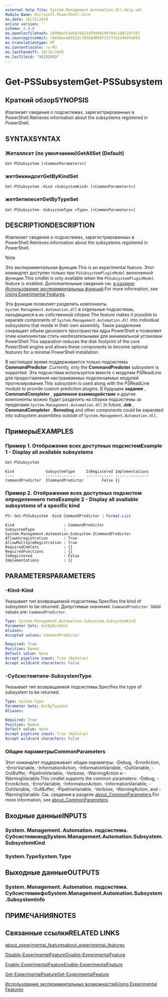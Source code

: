 ```yaml
---
external help file: System.Management.Automation.dll-Help.xml
Module Name: Microsoft.PowerShell.Core
ms.date: 10/15/2020
online version: ''
schema: 2.0.0
ms.openlocfilehash: 34998e7c4a6876821df949019970dc1d87297397
ms.sourcegitcommit: c9e56ec489522c706b8d6b8733f3f015d6d7e893
ms.translationtype: MT
ms.contentlocale: ru-RU
ms.lasthandoff: 10/16/2020
ms.locfileid: "93232929"
---
```

# <span data-ttu-id="5f5e8-101">Get-PSSubsystem</span><span class="sxs-lookup"><span data-stu-id="5f5e8-101">Get-PSSubsystem</span></span>

## <span data-ttu-id="5f5e8-102">Краткий обзор</span><span class="sxs-lookup"><span data-stu-id="5f5e8-102">SYNOPSIS</span></span>
<span data-ttu-id="5f5e8-103">Извлекает сведения о подсистемах, зарегистрированных в PowerShell.</span><span class="sxs-lookup"><span data-stu-id="5f5e8-103">Retrieves information about the subsystems registered in PowerShell.</span></span>

## <span data-ttu-id="5f5e8-104">SYNTAX</span><span class="sxs-lookup"><span data-stu-id="5f5e8-104">SYNTAX</span></span>

### <span data-ttu-id="5f5e8-105">Жеталлсет (по умолчанию)</span><span class="sxs-lookup"><span data-stu-id="5f5e8-105">GetAllSet (Default)</span></span>

```
Get-PSSubsystem [<CommonParameters>]
```

### <span data-ttu-id="5f5e8-106">жетбикиндсет</span><span class="sxs-lookup"><span data-stu-id="5f5e8-106">GetByKindSet</span></span>

```
Get-PSSubsystem -Kind <SubsystemKind> [<CommonParameters>]
```

### <span data-ttu-id="5f5e8-107">жетбитипесет</span><span class="sxs-lookup"><span data-stu-id="5f5e8-107">GetByTypeSet</span></span>

```
Get-PSSubsystem -SubsystemType <Type> [<CommonParameters>]
```

## <span data-ttu-id="5f5e8-108">DESCRIPTION</span><span class="sxs-lookup"><span data-stu-id="5f5e8-108">DESCRIPTION</span></span>

<span data-ttu-id="5f5e8-109">Извлекает сведения о подсистемах, зарегистрированных в PowerShell.</span><span class="sxs-lookup"><span data-stu-id="5f5e8-109">Retrieves information about the subsystems registered in PowerShell.</span></span>

> [!NOTE]
> <span data-ttu-id="5f5e8-110">Это экспериментальная функция.</span><span class="sxs-lookup"><span data-stu-id="5f5e8-110">This is an experimental feature.</span></span> <span data-ttu-id="5f5e8-111">Этот командлет доступен только при `PSSubsystemPluginModel` включенной функции.</span><span class="sxs-lookup"><span data-stu-id="5f5e8-111">This cmdlet is only available when the `PSSubsystemPluginModel` feature is enabled.</span></span> <span data-ttu-id="5f5e8-112">Дополнительные сведения см. [в разделе Использование экспериментальных функций](/powershell/scripting/learn/experimental-features).</span><span class="sxs-lookup"><span data-stu-id="5f5e8-112">For more information, see [Using Experimental Features](/powershell/scripting/learn/experimental-features).</span></span>

<span data-ttu-id="5f5e8-113">Эта функция позволяет разделять компоненты `System.Management.Automation.dll` в отдельные подсистемы, находящиеся в их собственной сборке.</span><span class="sxs-lookup"><span data-stu-id="5f5e8-113">The feature makes it possible to separate components of `System.Management.Automation.dll` into individual subsystems that reside in their own assembly.</span></span> <span data-ttu-id="5f5e8-114">Такое разделение сокращает объем дискового пространства ядра PowerShell и позволяет этим компонентам стать необязательными для минимальной установки PowerShell.</span><span class="sxs-lookup"><span data-stu-id="5f5e8-114">This separation reduces the disk footprint of the core PowerShell engine and allows these components to become optional features for a minimal PowerShell installation.</span></span>

<span data-ttu-id="5f5e8-115">В настоящее время поддерживается только подсистема **CommandPredictor** .</span><span class="sxs-lookup"><span data-stu-id="5f5e8-115">Currently, only the **CommandPredictor** subsystem is supported.</span></span> <span data-ttu-id="5f5e8-116">Эта подсистема используется вместе с модулем PSReadLine для предоставления настраиваемых подключаемых модулей прогнозирования.</span><span class="sxs-lookup"><span data-stu-id="5f5e8-116">This subsystem is used along with the PSReadLine module to provide custom prediction plugins.</span></span> <span data-ttu-id="5f5e8-117">В будущем **задание** , **CommandCompleter** , **удаленное взаимодействие** и другие компоненты можно будет разделить на сборки подсистемы за пределами `System.Management.Automation.dll`.</span><span class="sxs-lookup"><span data-stu-id="5f5e8-117">In future, **Job** , **CommandCompleter** , **Remoting** and other components could be separated into subsystem assemblies outside of `System.Management.Automation.dll`.</span></span>

## <span data-ttu-id="5f5e8-118">Примеры</span><span class="sxs-lookup"><span data-stu-id="5f5e8-118">EXAMPLES</span></span>

### <span data-ttu-id="5f5e8-119">Пример 1. Отображение всех доступных подсистем</span><span class="sxs-lookup"><span data-stu-id="5f5e8-119">Example 1 - Display all available subsystems</span></span>

```powershell
Get-PSSubsystem
```

```Output
Kind              SubsystemType     IsRegistered Implementations
----              -------------     ------------ ---------------
CommandPredictor  ICommandPredictor        False {}
```

### <span data-ttu-id="5f5e8-120">Пример 2. Отображение всех доступных подсистем определенного типа</span><span class="sxs-lookup"><span data-stu-id="5f5e8-120">Example 2 - Display all available subsystems of a specific kind</span></span>

```powershell
PS> Get-PSSubsystem -Kind CommandPredictor | Format-List
```

```Output
Kind                      : CommandPredictor
SubsystemType             : System.Management.Automation.Subsystem.ICommandPredictor
AllowUnregistration       : True
AllowMultipleRegistration : True
RequiredCmdlets           : {}
RequiredFunctions         : {}
IsRegistered              : False
Implementations           : {}
```

## <span data-ttu-id="5f5e8-121">PARAMETERS</span><span class="sxs-lookup"><span data-stu-id="5f5e8-121">PARAMETERS</span></span>

### <span data-ttu-id="5f5e8-122">-Kind</span><span class="sxs-lookup"><span data-stu-id="5f5e8-122">-Kind</span></span>


<span data-ttu-id="5f5e8-123">Указывает тип возвращаемой подсистемы.</span><span class="sxs-lookup"><span data-stu-id="5f5e8-123">Specifies the kind of subsystem to be returned.</span></span> <span data-ttu-id="5f5e8-124">Допустимые значения: `CommandPredictor` .</span><span class="sxs-lookup"><span data-stu-id="5f5e8-124">Valid values are: `CommandPredictor`.</span></span>

```yaml
Type: System.Management.Automation.Subsystem.SubsystemKind
Parameter Sets: GetByKindSet
Aliases:
Accepted values: CommandPredictor

Required: True
Position: Named
Default value: None
Accept pipeline input: True (ByValue)
Accept wildcard characters: False
```

### <span data-ttu-id="5f5e8-125">-Субсистемтипе</span><span class="sxs-lookup"><span data-stu-id="5f5e8-125">-SubsystemType</span></span>

<span data-ttu-id="5f5e8-126">Указывает тип возвращаемой подсистемы.</span><span class="sxs-lookup"><span data-stu-id="5f5e8-126">Specifies the type of subsystem to be returned.</span></span>

```yaml
Type: System.Type
Parameter Sets: GetByTypeSet
Aliases:

Required: True
Position: Named
Default value: None
Accept pipeline input: True (ByValue)
Accept wildcard characters: False
```

### <span data-ttu-id="5f5e8-127">Общие параметры</span><span class="sxs-lookup"><span data-stu-id="5f5e8-127">CommonParameters</span></span>

<span data-ttu-id="5f5e8-128">Этот командлет поддерживает общие параметры: -Debug, -ErrorAction, -ErrorVariable, -InformationAction, -InformationVariable, -OutVariable, -OutBuffer, -PipelineVariable, -Verbose, -WarningAction и -WarningVariable.</span><span class="sxs-lookup"><span data-stu-id="5f5e8-128">This cmdlet supports the common parameters: -Debug, -ErrorAction, -ErrorVariable, -InformationAction, -InformationVariable, -OutVariable, -OutBuffer, -PipelineVariable, -Verbose, -WarningAction, and -WarningVariable.</span></span> <span data-ttu-id="5f5e8-129">См. сведения в разделе [about_CommonParameters](http://go.microsoft.com/fwlink/?LinkID=113216).</span><span class="sxs-lookup"><span data-stu-id="5f5e8-129">For more information, see [about_CommonParameters](http://go.microsoft.com/fwlink/?LinkID=113216).</span></span>

## <span data-ttu-id="5f5e8-130">Входные данные</span><span class="sxs-lookup"><span data-stu-id="5f5e8-130">INPUTS</span></span>

### <span data-ttu-id="5f5e8-131">System. Management. Automation. подсистема. Субсистемкинд</span><span class="sxs-lookup"><span data-stu-id="5f5e8-131">System.Management.Automation.Subsystem.SubsystemKind</span></span>

### <span data-ttu-id="5f5e8-132">System.Type</span><span class="sxs-lookup"><span data-stu-id="5f5e8-132">System.Type</span></span>

## <span data-ttu-id="5f5e8-133">Выходные данные</span><span class="sxs-lookup"><span data-stu-id="5f5e8-133">OUTPUTS</span></span>

### <span data-ttu-id="5f5e8-134">System. Management. Automation. подсистема. Субсистеминфо</span><span class="sxs-lookup"><span data-stu-id="5f5e8-134">System.Management.Automation.Subsystem.SubsystemInfo</span></span>

## <span data-ttu-id="5f5e8-135">ПРИМЕЧАНИЯ</span><span class="sxs-lookup"><span data-stu-id="5f5e8-135">NOTES</span></span>

## <span data-ttu-id="5f5e8-136">Связанные ссылки</span><span class="sxs-lookup"><span data-stu-id="5f5e8-136">RELATED LINKS</span></span>

[<span data-ttu-id="5f5e8-137">about_experimental_features</span><span class="sxs-lookup"><span data-stu-id="5f5e8-137">about_experimental_features</span></span>](about/about_experimental_features.md)

[<span data-ttu-id="5f5e8-138">Disable-ExperimentalFeature</span><span class="sxs-lookup"><span data-stu-id="5f5e8-138">Disable-ExperimentalFeature</span></span>](Disable-ExperimentalFeature.md)

[<span data-ttu-id="5f5e8-139">Enable-ExperimentalFeature</span><span class="sxs-lookup"><span data-stu-id="5f5e8-139">Enable-ExperimentalFeature</span></span>](Get-ExperimentalFeature.md)

[<span data-ttu-id="5f5e8-140">Get-ExperimentalFeature</span><span class="sxs-lookup"><span data-stu-id="5f5e8-140">Get-ExperimentalFeature</span></span>](Get-ExperimentalFeature.md)

[<span data-ttu-id="5f5e8-141">Использование экспериментальных возможностей</span><span class="sxs-lookup"><span data-stu-id="5f5e8-141">Using Experimental Features</span></span>](/powershell/scripting/learn/experimental-features)
